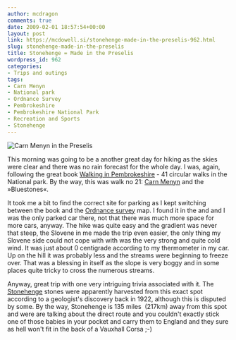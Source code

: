 ```yaml
---
author: mcdragon
comments: true
date: 2009-02-01 18:57:54+00:00
layout: post
link: https://mcdowell.si/stonehenge-made-in-the-preselis-962.html
slug: stonehenge-made-in-the-preselis
title: Stonehenge = Made in the Preselis
wordpress_id: 962
categories:
- Trips and outings
tags:
- Carn Menyn
- National park
- Ordnance Survey
- Pembrokeshire
- Pembrokeshire National Park
- Recreation and Sports
- Stonehenge
---
```


![Carn Menyn in the Preselis](https://img.mcdowell.si/2009/02/carn_menyn_in_the_preselis1-1.jpg "Carn Menyn in the Preselis")




This morning was going to be a another great day for hiking as the skies were clear and there was no rain forecast for the whole day. I was, again, following the great book [Walking in Pembrokeshire](http://www.amazon.co.uk/Walking-Pembrokeshire-Circular-National-Cicerone/dp/1852844310/ref=pd_bxgy_b_img_c) - 41 circular walks in the National park. By the way, this was walk no 21: [Carn Menyn](http://en.wikipedia.org/wiki/Carn_Menyn) and the »Bluestones«.


It took me a bit to find the correct site for parking as I kept switching between the book and the [Ordnance survey](http://en.wikipedia.org/wiki/Ordnance_Survey) map. I found it in the and and I was the only parked car there, not that there was much more space for more cars, anyway. The hike was quite easy and the gradient was never that steep, the Slovene in me made the trip even easier, the only thing my Slovene side could not cope with with was the very strong and quite cold wind. It was just about 0 centigrade according to my thermometer in my car. Up on the hill it was probably less and the streams were beginning to freeze over. That was a blessing in itself as the slope is very boggy and in some places quite tricky to cross the numerous streams.

Anyway, great trip with one very intriguing trivia associated with it. The [Stonehenge](http://en.wikipedia.org/wiki/Stonehenge) stones were apparently harvested from this exact spot according to a geologist's discovery back in 1922, although this is disputed by some. By the way, Stonehenge is 135 miles  (217km) away from this spot and were are talking about the direct route and you couldn't exactly stick one of those babies in your pocket and carry them to England and they sure as hell won't fit in the back of a Vauxhall Corsa ;-)


